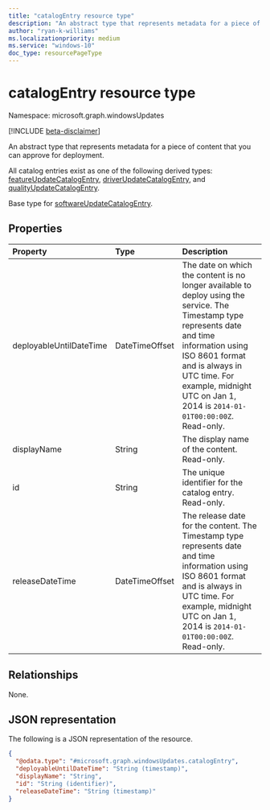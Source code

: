 ```yaml
---
title: "catalogEntry resource type"
description: "An abstract type that represents metadata for a piece of content that you can approve for deployment."
author: "ryan-k-williams"
ms.localizationpriority: medium
ms.service: "windows-10"
doc_type: resourcePageType
---
```


# catalogEntry resource type

Namespace: microsoft.graph.windowsUpdates

[!INCLUDE [beta-disclaimer](../../includes/beta-disclaimer.md)]

An abstract type that represents metadata for a piece of content that you can approve for deployment.

All catalog entries exist as one of the following derived types: [featureUpdateCatalogEntry](../resources/windowsupdates-featureupdatecatalogentry.md), [driverUpdateCatalogEntry](../resources/windowsupdates-driverupdatecatalogentry.md), and [qualityUpdateCatalogEntry](../resources/windowsupdates-qualityupdatecatalogentry.md).

Base type for [softwareUpdateCatalogEntry](../resources/windowsupdates-softwareupdatecatalogentry.md).

## Properties
|Property|Type|Description|
|:---|:---|:---|
|deployableUntilDateTime|DateTimeOffset|The date on which the content is no longer available to deploy using the service. The Timestamp type represents date and time information using ISO 8601 format and is always in UTC time. For example, midnight UTC on Jan 1, 2014 is `2014-01-01T00:00:00Z`. Read-only.|
|displayName|String|The display name of the content. Read-only.|
|id|String|The unique identifier for the catalog entry. Read-only.|
|releaseDateTime|DateTimeOffset|The release date for the content. The Timestamp type represents date and time information using ISO 8601 format and is always in UTC time. For example, midnight UTC on Jan 1, 2014 is `2014-01-01T00:00:00Z`. Read-only.|

## Relationships
None.

## JSON representation
The following is a JSON representation of the resource.
<!-- {
  "blockType": "resource",
  "keyProperty": "id",
  "@odata.type": "microsoft.graph.windowsUpdates.catalogEntry",
  "openType": false
}
-->
``` json
{
  "@odata.type": "#microsoft.graph.windowsUpdates.catalogEntry",
  "deployableUntilDateTime": "String (timestamp)",
  "displayName": "String",
  "id": "String (identifier)",
  "releaseDateTime": "String (timestamp)"
}
```
